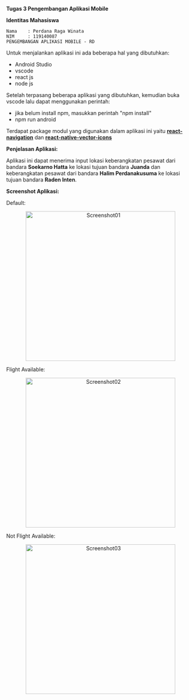<b>Tugas 3 Pengembangan Aplikasi Mobile</b>

<b>Identitas Mahasiswa</b>

    Nama    : Perdana Raga Winata
    NIM     : 119140087
    PENGEMBANGAN APLIKASI MOBILE - RD


Untuk menjalankan aplikasi ini ada beberapa hal yang dibutuhkan:
- Android Studio
- vscode
- react js
- node js 

Setelah terpasang beberapa aplikasi yang dibutuhkan, kemudian buka vscode lalu dapat menggunakan perintah:
- jika belum install npm, masukkan perintah "npm install" 
- npm run android
    

Terdapat package modul yang digunakan dalam aplikasi ini yaitu <a href="https://reactnavigation.org/docs/getting-started"><b>react-navigation</b></a> dan <a href="https://github.com/oblador/react-native-vector-icons"><b>react-native-vector-icons</b></a>


<b>Penjelasan Aplikasi:</b>

Aplikasi ini dapat menerima input lokasi keberangkatan pesawat dari bandara <b>Soekarno Hatta</b> ke lokasi tujuan bandara <b>Juanda</b> dan keberangkatan pesawat dari bandara <b>Halim Perdanakusuma</b> ke lokasi tujuan bandara <b>Raden Inten</b>.

<b>Screenshot Aplikasi:</b>

Default:

<p align="center"><img width="400" align="center" src="https://github.com/PerdanaRagaWinata/Tugas-PAM-Mg3/tree/main/ScreenshotApp/Screenshot01.jpeg" alt="Screenshot01"></p>

Flight Available:

<p align="center"><img width="400" src="https://github.com/PerdanaRagaWinata/Tugas-PAM-Mg3/tree/main/ScreenshotApp/Screenshot02.jpeg" alt="Screenshot02"></p>

Not Flight Available:

<p align="center"><img width="400" src="https://github.com/PerdanaRagaWinata/Tugas-PAM-Mg3/tree/main/ScreenshotApp/Screenshot03.jpeg" alt="Screenshot03"></p>
